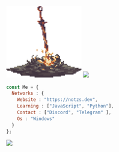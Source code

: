 <img src="https://raw.githubusercontent.com/TanZng/TanZng/master/assets/bonefire.gif" width="200"/>
<img src="https://lanyard-profile-readme.vercel.app/api/1037270142553440296"/>

```js
const Me = {
  Networks : {
    Website : "https://notzs.dev",
    Learning : ["JavaScript", "Python"],
    Contact : ["Discord", "Telegram" ],
    Os : "Windows"
  }
};
````
![](https://komarev.com/ghpvc/?username=notzs)
